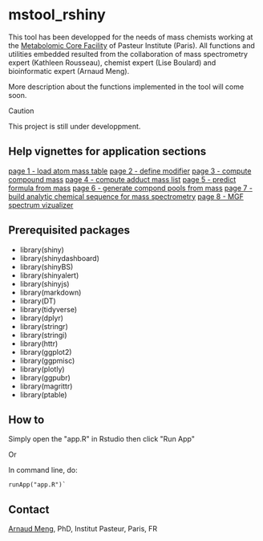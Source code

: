 # mstool_rshiny

This tool has been developped for the needs of mass chemists working at the [Metabolomic Core Facility](https://research.pasteur.fr/en/team/metabolomics-core-facility/) of Pasteur Institute (Paris). 
All functions and utilities embedded resulted from the collaboration of mass spectrometry expert (Kathleen Rousseau), chemist expert (Lise Boulard) and bioinformatic expert (Arnaud Meng).

More description about the functions implemented in the tool will come soon.

> [!CAUTION]
> This project is still under developpment.

## Help vignettes for application sections

[page 1 - load atom mass table](vignettes/tab1_load_mass_data_help.md)
[page 2 - define modifier](vignettes/tab2_define_modifier_help.md)
[page 3 - compute compound mass](vignettes/tab3_work_formula_help.md)
[page 4 - compute adduct mass list](vignettes/tab4_compute_list_of_adducts_help.md)
[page 5 - predict formula from mass](vignettes/tab5_predict_formula_from_mass_help.md)
[page 6 - generate compond pools from mass](vignettes/tab6_generate_mass_pools_help.md)
[page 7 - build analytic chemical sequence for mass spectrometry](vignettes/tab7_build_sequence_help.md)
[page 8 - MGF spectrum vizualizer](vignettes/tab8_mgf_reader_help.md)

## Prerequisited packages

- library(shiny)
- library(shinydashboard)
- library(shinyBS)
- library(shinyalert)
- library(shinyjs)
- library(markdown)
- library(DT)
- library(tidyverse)
- library(dplyr)
- library(stringr)
- library(stringi)
- library(httr)
- library(ggplot2)
- library(ggpmisc)
- library(plotly)
- library(ggpubr)
- library(magrittr)
- library(ptable)

## How to

Simply open the "app.R" in Rstudio then click "Run App"

Or

In command line, do:
```
runApp("app.R")`
```

## Contact

[Arnaud Meng](https://research.pasteur.fr/en/member/arnaud-meng/), PhD, Institut Pasteur, Paris, FR

